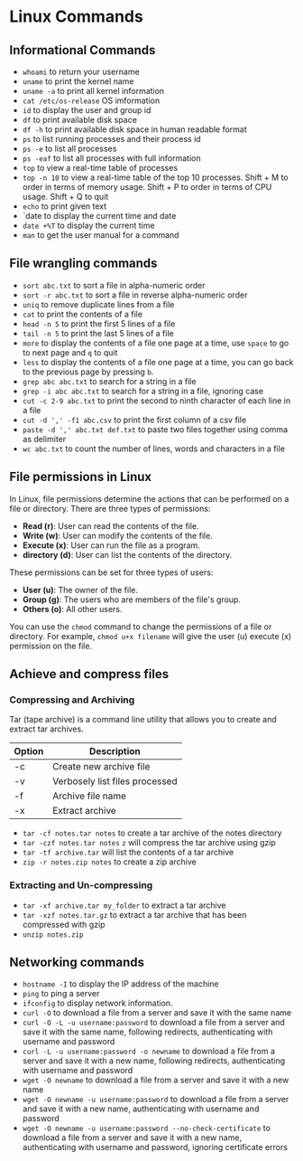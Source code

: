 # Linux Commands

## Informational Commands

* `whoami` to return your username
* `uname` to print the kernel name
* `uname -a` to print all kernel information
*  `cat /etc/os-release` OS imformation
* `id` to display the user and group id
* `df` to print available disk space
* `df -h` to print available disk space in human readable format
* `ps` to list running processes and their process id
* `ps -e` to list all processes
* `ps -eaf` to list all processes with full information
* `top` to view a real-time table of processes
* `top -n 10` to view a real-time table of the top 10 processes. Shift + M to order in terms of memory usage. Shift + P to order in terms of CPU usage. Shift + Q to quit
* `echo` to print given text
* `date to display the current time and date
* `date +%T` to display the current time
* `man` to get the user manual for a command
  
## File wrangling commands

* `sort abc.txt` to sort a file in alpha-numeric order
* `sort -r abc.txt` to sort a file in reverse alpha-numeric order
* `uniq` to remove duplicate lines from a file
* `cat` to print the contents of a file
* `head -n 5` to print the first 5 lines of a file
* `tail -n 5` to print the last 5 lines of a file
* `more` to display the contents of a file one page at a time, use `space` to go to next page and `q` to quit
* `less` to display the contents of a file one page at a time, you can go back to the previous page by pressing `b`.
* `grep abc abc.txt` to search for a string in a file
* `grep -i abc abc.txt` to search for a string in a file, ignoring case
* `cut -c 2-9 abc.txt` to print the second to ninth character of each line in a file
* `cut -d ',' -f1 abc.csv` to print the first column of a csv file
* `paste -d ',' abc.txt def.txt` to paste two files together using comma as delimiter
* `wc abc.txt` to count the number of lines, words and characters in a file

## File permissions in Linux

In Linux, file permissions determine the actions that can be performed on a file or directory. There are three types of permissions:

* **Read (r)**: User can read the contents of the file.
* **Write (w)**: User can modify the contents of the file.
* **Execute (x)**: User can run the file as a program.
* **directory (d)**: User can list the contents of the directory.

These permissions can be set for three types of users:

* **User (u)**: The owner of the file.
* **Group (g)**: The users who are members of the file's group.
* **Others (o)**: All other users.

You can use the `chmod` command to change the permissions of a file or directory. For example, `chmod u+x filename` will give the user (u) execute (x) permission on the file.

## Achieve and  compress files

### Compressing and Archiving

Tar (tape archive) is a command line utility that allows you to create and extract tar archives.

|Option|Description          |
|------|---------------------|
|-c|Create new archive file|
|-v|Verbosely list files processed|
|-f|Archive file name|
|-x|Extract archive|

* `tar -cf notes.tar notes` to create a tar archive of the notes directory
* `tar -czf notes.tar notes` `z` will compress the tar archive using gzip
* `tar -tf archive.tar` will list the contents of a tar archive
* `zip -r notes.zip notes` to create a zip archive

### Extracting and Un-compressing

* `tar -xf archive.tar my_folder` to extract a tar archive
* `tar -xzf notes.tar.gz` to extract a tar archive that has been compressed with gzip
* `unzip notes.zip`

## Networking commands

* `hostname -I` to display the IP address of the machine
* `ping` to ping a server
* `ifconfig` to display network information.
* `curl -O` to download a file from a server and save it with the same name
* `curl -O -L -u username:password` to download a file from a server and save it with the same name, following redirects, authenticating with username and password
* `curl -L -u username:password -o newname` to download a file from a server and save it with a new name, following redirects, authenticating with username and password
* `wget -O newname` to download a file from a server and save it with a new name
* `wget -O newname -u username:password` to download a file from a server and save it with a new name, authenticating with username and password
* `wget -O newname -u username:password --no-check-certificate` to download a file from a server and save it with a new name, authenticating with username and password, ignoring certificate errors
